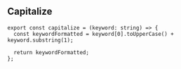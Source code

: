 ## Capitalize

    export const capitalize = (keyword: string) => {
      const keywordFormatted = keyword[0].toUpperCase() + keyword.substring(1);
    
      return keywordFormatted;
    };
